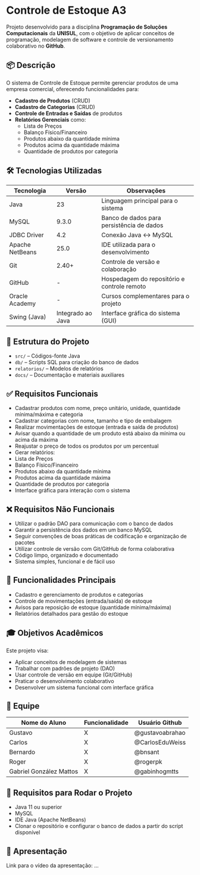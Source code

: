 # Controle de Estoque A3

Projeto desenvolvido para a disciplina **Programação de Soluções Computacionais** da **UNISUL**, com o objetivo de aplicar conceitos de programação, modelagem de software e controle de versionamento colaborativo no **GitHub**.

## 📦 Descrição

O sistema de Controle de Estoque permite gerenciar produtos de uma empresa comercial, oferecendo funcionalidades para:

- **Cadastro de Produtos** (CRUD)
- **Cadastro de Categorias** (CRUD)
- **Controle de Entradas e Saídas** de produtos
- **Relatórios Gerenciais** como:
    - Lista de Preços
    - Balanço Físico/Financeiro
    - Produtos abaixo da quantidade mínima
    - Produtos acima da quantidade máxima
    - Quantidade de produtos por categoria

## 🛠️ Tecnologias Utilizadas

| Tecnologia         | Versão          | Observações                                 |
|--------------------|-----------------|---------------------------------------------|
| Java               | 23              | Linguagem principal para o sistema          |
| MySQL              | 9.3.0           | Banco de dados para persistência de dados   |
| JDBC Driver        | 4.2             | Conexão Java <-> MySQL                      |
| Apache NetBeans    | 25.0            | IDE utilizada para o desenvolvimento        |
| Git                | 2.40+           | Controle de versão e colaboração            |
| GitHub             | -               | Hospedagem do repositório e controle remoto |
| Oracle Academy     | -               | Cursos complementares para o projeto        |
| Swing (Java)       | Integrado ao Java | Interface gráfica do sistema (GUI)        |

## 📁 Estrutura do Projeto

- `src/` – Códigos-fonte Java
- `db/` – Scripts SQL para criação do banco de dados
- `relatorios/` – Modelos de relatórios
- `docs/` – Documentação e materiais auxiliares

## ✅ Requisitos Funcionais

- Cadastrar produtos com nome, preço unitário, unidade, quantidade mínima/máxima e categoria
- Cadastrar categorias com nome, tamanho e tipo de embalagem
- Realizar movimentações de estoque (entrada e saída de produtos)
- Avisar quando a quantidade de um produto está abaixo da mínima ou acima da máxima
- Reajustar o preço de todos os produtos por um percentual
- Gerar relatórios:
- Lista de Preços
- Balanço Físico/Financeiro
- Produtos abaixo da quantidade mínima
- Produtos acima da quantidade máxima
- Quantidade de produtos por categoria
- Interface gráfica para interação com o sistema

## ❌ Requisitos Não Funcionais

- Utilizar o padrão DAO para comunicação com o banco de dados
- Garantir a persistência dos dados em um banco MySQL
- Seguir convenções de boas práticas de codificação e organização de pacotes
- Utilizar controle de versão com Git/GitHub de forma colaborativa
- Código limpo, organizado e documentado
- Sistema simples, funcional e de fácil uso

## 🎯 Funcionalidades Principais

- Cadastro e gerenciamento de produtos e categorias
- Controle de movimentações (entrada/saída) de estoque
- Avisos para reposição de estoque (quantidade mínima/máxima)
- Relatórios detalhados para gestão do estoque

## 🎓 Objetivos Acadêmicos

Este projeto visa:

- Aplicar conceitos de modelagem de sistemas
- Trabalhar com padrões de projeto (DAO)
- Usar controle de versão em equipe (Git/GitHub)
- Praticar o desenvolvimento colaborativo
- Desenvolver um sistema funcional com interface gráfica

## 👥 Equipe

| Nome do Aluno           | Funcionalidade | Usuário Github  |
|-------------------------|----------------|-----------------|
| Gustavo                 | X              | @gustavoabrahao |
| Carlos                  | X              | @CarlosEduWeiss |
| Bernardo                | X              | @bnsant         |
| Roger                   | X              | @rogerpk        |
| Gabriel González Mattos | X              | @gabinhogmtts   |

## 📌 Requisitos para Rodar o Projeto

- Java 11 ou superior
- MySQL
- IDE Java (Apache NetBeans)
- Clonar o repositório e configurar o banco de dados a partir do script disponível


## 🎥 Apresentação

Link para o vídeo da apresentação: ...
